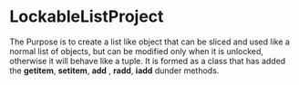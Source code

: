 # LockableListProject


  The Purpose is to create a list like object that can be sliced and used like a normal list of objects,
but can be modified only when it is unlocked, otherwise it will behave like a tuple.
  It is formed as a class that has added the __getitem__, __setitem__, __add__ , __radd__, __iadd__ dunder methods.
